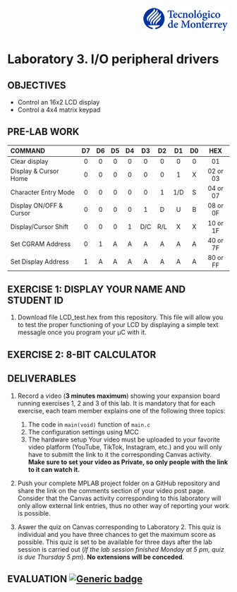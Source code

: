 <p align="right">
  <img src="../img/teclogo.png">
</p>

# **Laboratory 3. I/O peripheral drivers**

## **OBJECTIVES**
* Control an 16x2 LCD display 
* Control a 4x4 matrix keypad

## **PRE-LAB WORK**
| COMMAND | D7 | D6 | D5 | D4 | D3 | D2 | D1 | D0 | HEX |
| :--- | :---: | :---: | :---: | :---: | :---: | :---: | :---: | :---: | :---: |
Clear display           | 0 | 0 | 0 | 0     | 0     | 0     | 0     | 0 | 01        |
Display & Cursor Home   | 0 | 0 | 0 | 0     | 0     | 0     | 1     | X | 02 or 03  |
Character Entry Mode    | 0 | 0 | 0 | 0     | 0     | 1     | 1/D   | S | 04 or 07  |
Display ON/OFF & Cursor | 0 | 0 | 0 | 0     | 1     | D     | U     | B | 08 or 0F  |
Display/Cursor Shift    | 0 | 0 | 0 | 1     | D/C   | R/L   | X     | X | 10 or 1F  |Function Set            | 0 | 0 | 1 | 8/4   | 2/1   | 10/7  | X     | X | 20 or 3F  |
Set CGRAM Address       | 0 | 1 | A | A     | A     | A     | A     | A | 40 or 7F  |
Set Display Address     | 1 | A | A | A     | A     | A     | A     | A | 80 or FF  |


## __EXERCISE 1: DISPLAY YOUR NAME AND STUDENT ID__
1. Download file LCD_test.hex from this repository. This file will allow you to test the proper functioning of your LCD by displaying a simple text messagle once you program your &mu;C with it. 

## __EXERCISE 2: 8-BIT CALCULATOR__


## __DELIVERABLES__
1. Record a video (__3 minutes maximum__) showing your expansion board running exercises 1, 2 and 3 of this lab. It is mandatory that for each exercise, each team member explains one of the following three topics:
   1. The code in ``main(void)`` function of ``main.c``
   2. The configuration settings using MCC
   3. The hardware setup
Your video must be uploaded to your favorite video platform (YouTube, TikTok, Instagram, etc.) and you will only have to submitt the link to it the corresponding Canvas activity. __Make sure to set your video as Private, so only people with the link to it can watch it.__

2. Push your complete MPLAB project folder on a GitHub repository and share the link on the comments section of your video post page. Consider that the Canvas activity corresponding to this laboratory will only allow external link entries, thus no other way of reporting your work is possible.

3. Aswer the quiz on Canvas corresponding to Laboratory 2. This quiz is individual and you have three chances to get the maximum score as possible. This quiz is set to be available for three days after the lab session is carried out (_If the lab session finished Monday at 5 pm, quiz is due Thursday 5 pm_). __No extensions will be conceded__. 

## __EVALUATION__ [![Generic badge](https://img.shields.io/badge/Submit-Laboratory_3-blue.svg?style=flat&logo=appveyor)](https://www.digikey.com.mx/es/articles/why-how-to-use-serial-peripheral-interface-simplify-connections-between-multiple-devices)

